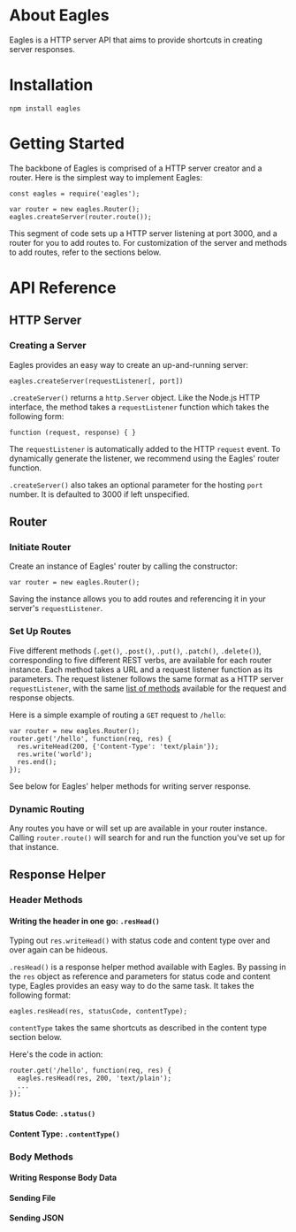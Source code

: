 # About Eagles
Eagles is a HTTP server API that aims to provide shortcuts in creating server responses.

# Installation

```
npm install eagles
```

# Getting Started
The backbone of Eagles is comprised of a HTTP server creator and a router. Here is the simplest way to implement Eagles:

```
const eagles = require('eagles');

var router = new eagles.Router();
eagles.createServer(router.route());
```

This segment of code sets up a HTTP server listening at port 3000, and a router for you to add routes to. For customization of the server and methods to add routes, refer to the sections below.

# API Reference
## HTTP Server
### Creating a Server
Eagles provides an easy way to create an up-and-running server:

```
eagles.createServer(requestListener[, port])
```

`.createServer()` returns a `http.Server` object. Like the Node.js HTTP interface, the method takes a `requestListener` function which takes the following form:

```
function (request, response) { }
```

The `requestListener` is automatically added to the HTTP `request` event. To dynamically generate the listener, we recommend using the Eagles' router function.

`.createServer()` also takes an optional parameter for the hosting `port` number. It is defaulted to 3000 if left unspecified.

## Router
### Initiate Router
Create an instance of Eagles' router by calling the constructor:

```
var router = new eagles.Router();
```

Saving the instance allows you to add routes and referencing it in your server's `requestListener`.

### Set Up Routes
Five different methods (`.get()`, `.post()`, `.put()`, `.patch()`, `.delete()`), corresponding to five different REST verbs, are available for each router instance. Each method takes a URL and a request listener function as its parameters. The request listener follows the same format as a HTTP server `requestListener`, with the same [list of methods](https://nodejs.org/api/http.html) available for the request and response objects.

Here is a simple example of routing a `GET` request to `/hello`:

```
var router = new eagles.Router();
router.get('/hello', function(req, res) {
  res.writeHead(200, {'Content-Type': 'text/plain'});
  res.write('world');
  res.end();
});
```

See below for Eagles' helper methods for writing server response.

### Dynamic Routing
Any routes you have or will set up are available in your router instance. Calling `router.route()` will search for and run the function you've set up for that instance.

## Response Helper
### Header Methods
#### Writing the header in one go: `.resHead()`
Typing out `res.writeHead()` with status code and content type over and over again can be hideous.

`.resHead()` is a response helper method available with Eagles. By passing in the `res` object as reference and parameters for status code and content type, Eagles provides an easy way to do the same task. It takes the following format:

```
eagles.resHead(res, statusCode, contentType);
```
`contentType` takes the same shortcuts as described in the content type section below.

Here's the code in action:

```
router.get('/hello', function(req, res) {
  eagles.resHead(res, 200, 'text/plain');
  ...
});

```

#### Status Code: `.status()`



#### Content Type: `.contentType()`
### Body Methods
#### Writing Response Body Data
#### Sending File
#### Sending JSON

